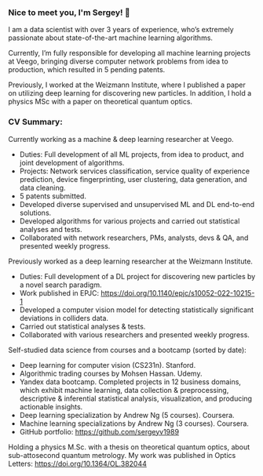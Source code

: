 ### Nice to meet you, I'm Sergey! 👋

I am a data scientist with over 3 years of experience, who’s extremely passionate about state-of-the-art machine learning algorithms.

Currently, I’m fully responsible for developing all machine learning projects at Veego, bringing diverse computer network problems from idea to production, which resulted in 5 pending patents.

Previously, I worked at the Weizmann Institute, where I published a paper on utilizing deep learning for discovering new particles. In addition, I hold a physics MSc with a paper on theoretical quantum optics.

### CV Summary:

Currently working as a machine & deep learning researcher at Veego.

* Duties: Full development of all ML projects, from idea to product, and joint development of algorithms.
* Projects: Network services classification, service quality of experience prediction, device fingerprinting, user clustering, data generation, and data cleaning.
* 5 patents submitted.
* Developed diverse supervised and unsupervised ML and DL end-to-end solutions.
* Developed algorithms for various projects and carried out statistical analyses and tests.
* Collaborated with network researchers, PMs, analysts, devs & QA, and presented weekly progress.

Previously worked as a deep learning researcher at the Weizmann Institute.

* Duties: Full development of a DL project for discovering new particles by a novel search paradigm.
* Work published in EPJC: https://doi.org/10.1140/epjc/s10052-022-10215-1
* Developed a computer vision model for detecting statistically significant deviations in colliders data.
* Carried out statistical analyses & tests.
* Collaborated with various researchers and presented weekly progress. 

Self-studied data science from courses and a bootcamp (sorted by date):

* Deep learning for computer vision (CS231n). Stanford.
* Algorithmic trading courses by Mohsen Hassan. Udemy.
* Yandex data bootcamp. Completed projects in 12 business domains, which exhibit machine learning, data collection & preprocessing, descriptive & inferential statistical analysis, visualization, and producing actionable insights.
* Deep learning specialization by Andrew Ng (5 courses). Coursera.
* Machine learning specializations by Andrew Ng (3 courses). Coursera.
* GitHub portfolio: https://github.com/sergeyv1989

Holding a physics M.Sc. with a thesis on theoretical quantum optics, about sub-attosecond quantum metrology.
My work was published in Optics Letters: https://doi.org/10.1364/OL.382044
